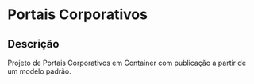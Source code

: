 # Portais Corporativos



## Descrição

Projeto de Portais Corporativos em Container com publicação a partir de um modelo padrão.
